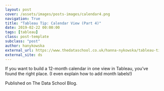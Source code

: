 ```yaml
---
layout: post
cover: /assets/images/posts-images/calendar4.png
navigation: True
title: "Tableau Tip: Calendar View (Part 4)"
date: 2019-02-22 00:00:00
tags: [tableau]
class: post-template
subclass: "post"
author: hanykowska
external_url: https://www.thedataschool.co.uk/hanna-nykowska/tableau-tip-calendar-view-part-4/
external_site: ds
---
```


If you want to build a 12-month calendar in one view in Tableau, you’ve found the right place. (I even explain how to add month labels!)

Published on The Data School Blog.
